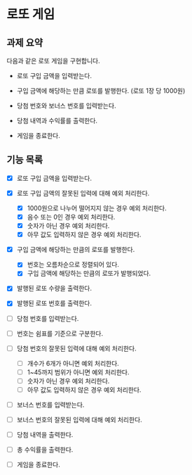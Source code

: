 # 로또 게임

## 과제 요약

다음과 같은 로또 게임을 구현합니다.

- 로또 구입 금액을 입력받는다.

- 구입 금액에 해당하는 만큼 로또를 발행한다. (로또 1장 당 1000원)

- 당첨 번호와 보너스 번호를 입력받는다.

- 당첨 내역과 수익률를 출력한다.

- 게임을 종료한다.

## 기능 목록

- [X] 로또 구입 금액을 입력받는다. 
- [X] 로또 구입 금액의 잘못된 입력에 대해 예외 처리한다.
  - [X] 1000원으로 나누어 떨어지지 않는 경우 예외 처리한다.
  - [X] 음수 또는 0인 경우 예외 처리한다.
  - [X] 숫자가 아닌 경우 예외 처리한다.
  - [X] 아무 값도 입력하지 않은 경우 예외 처리한다.

- [X] 구입 금액에 해당하는 만큼의 로또를 발행한다.
  - [X] 번호는 오름차순으로 정렬되어 있다.
  - [X] 구입 금액에 해당하는 만큼의 로또가 발행되었다.

- [X] 발행된 로또 수량을 출력한다.
- [X] 발행된 로또 번호를 출력한다.

- [ ] 당첨 번호를 입력받는다.
- [ ] 번호는 쉼표를 기준으로 구분한다.
- [ ] 당첨 번호의 잘못된 입력에 대해 예외 처리한다.
  - [ ] 개수가 6개가 아니면 예외 처리한다.
  - [ ] 1~45까지 범위가 아니면 예외 처리한다.
  - [ ] 숫자가 아닌 경우 예외 처리한다.
  - [ ] 아무 값도 입력하지 않은 경우 예외 처리한다. 

- [ ] 보너스 번호를 입력받는다.

- [ ] 보너스 번호의 잘못된 입력에 대해 예외 처리한다.

- [ ] 당첨 내역을 출력한다.

- [ ] 총 수익률을 출력한다.

- [ ] 게임을 종료한다.
